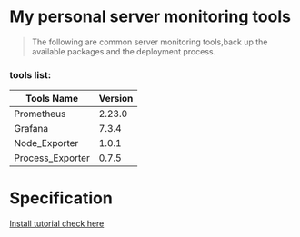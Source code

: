 # My personal server monitoring tools

> The following are common server monitoring tools,back up the available packages and the deployment process.

### tools list:
| Tools Name | Version |
|-|-|
| Prometheus| 2.23.0 |
| Grafana| 7.3.4 |
| Node_Exporter| 1.0.1 |
| Process_Exporter| 0.7.5 |

# Specification
[Install tutorial check here](https://github.com/Joker1222/Personal-Server-Monitor/tree/master/tutorial)

